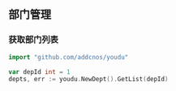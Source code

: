 ## 部门管理

### 获取部门列表

```go
import "github.com/addcnos/youdu"

var depId int = 1
depts, err := youdu.NewDept().GetList(depId)
```